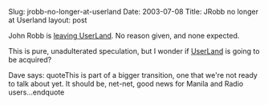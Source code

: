 Slug: jrobb-no-longer-at-userland
Date: 2003-07-08
Title: JRobb no longer at Userland
layout: post

John Robb is <a href="http://feedster.com/search.php?hl=en&amp;ie=UTF-8&amp;q=john+robb+userland&amp;sort=date">leaving UserLand</a>. No reason given, and none expected.

This is pure, unadulterated speculation, but I wonder if <a href="http://www.userland.com">UserLand</a> is going to be acquired?

Dave says:
quoteThis is part of a bigger transition, one that we&#39;re not ready to talk about yet. It should be, net-net, good news for Manila and Radio users...endquote
